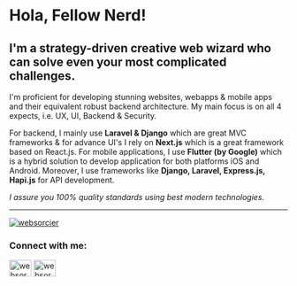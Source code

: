 # Hola, Fellow Nerd!
## I'm a strategy-driven creative web wizard who can solve even your most complicated challenges.

I'm proficient for developing stunning websites, webapps & mobile apps and their equivalent robust backend architecture. My main focus is on all 4 expects, i.e. UX, UI, Backend & Security.

For backend, I mainly use **Laravel & Django** which are great MVC frameworks & for advance UI's I rely on **Next.js** which is a great framework based on React.js. For mobile applications, I use **Flutter (by Google)** which is a hybrid solution to develop application for both platforms iOS and Android. Moreover, I use frameworks like **Django, Laravel, Express.js, Hapi.js** for API development.

_I assure you 100% quality standards using best modern technologies._

---

<p align="left"> <a href="https://twitter.com/websorcier" target="blank"><img src="https://img.shields.io/twitter/follow/websorcier?logo=twitter&style=for-the-badge" alt="websorcier" /></a> </p>

<h3 align="left">Connect with me:</h3>
<p align="left">
<a href="https://twitter.com/websorcier" target="blank"><img align="center" src="https://raw.githubusercontent.com/rahuldkjain/github-profile-readme-generator/master/src/images/icons/Social/twitter.svg" alt="websorcier" height="30" width="40" /></a>
<a href="https://instagram.com/websorcier" target="blank"><img align="center" src="https://raw.githubusercontent.com/rahuldkjain/github-profile-readme-generator/master/src/images/icons/Social/instagram.svg" alt="websorcier" height="30" width="40" /></a>
</p>
